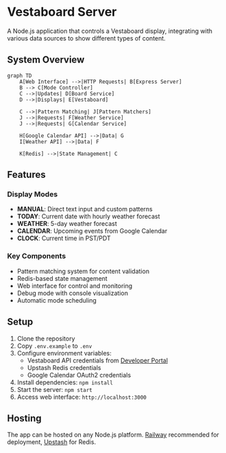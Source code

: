 # Vestaboard Server

A Node.js application that controls a Vestaboard display, integrating with various data sources to show different types of content.

## System Overview

```mermaid
graph TD
    A[Web Interface] -->|HTTP Requests| B[Express Server]
    B --> C[Mode Controller]
    C -->|Updates| D[Board Service]
    D -->|Displays| E[Vestaboard]
    
    C -->|Pattern Matching| J[Pattern Matchers]
    J -->|Requests| F[Weather Service]
    J -->|Requests| G[Calendar Service]
    
    H[Google Calendar API] -->|Data| G
    I[Weather API] -->|Data| F
    
    K[Redis] -->|State Management| C
```

## Features

### Display Modes
- **MANUAL**: Direct text input and custom patterns
- **TODAY**: Current date with hourly weather forecast
- **WEATHER**: 5-day weather forecast
- **CALENDAR**: Upcoming events from Google Calendar
- **CLOCK**: Current time in PST/PDT

### Key Components
- Pattern matching system for content validation
- Redis-based state management
- Web interface for control and monitoring
- Debug mode with console visualization
- Automatic mode scheduling

## Setup

1. Clone the repository
2. Copy `.env.example` to `.env`
3. Configure environment variables:
   - Vestaboard API credentials from [Developer Portal](https://www.vestaboard.com/developer)
   - Upstash Redis credentials
   - Google Calendar OAuth2 credentials
4. Install dependencies: `npm install`
5. Start the server: `npm start`
6. Access web interface: `http://localhost:3000`

## Hosting

The app can be hosted on any Node.js platform. [Railway](https://railway.com/) recommended for deployment, [Upstash](https://upstash.com/) for Redis.

